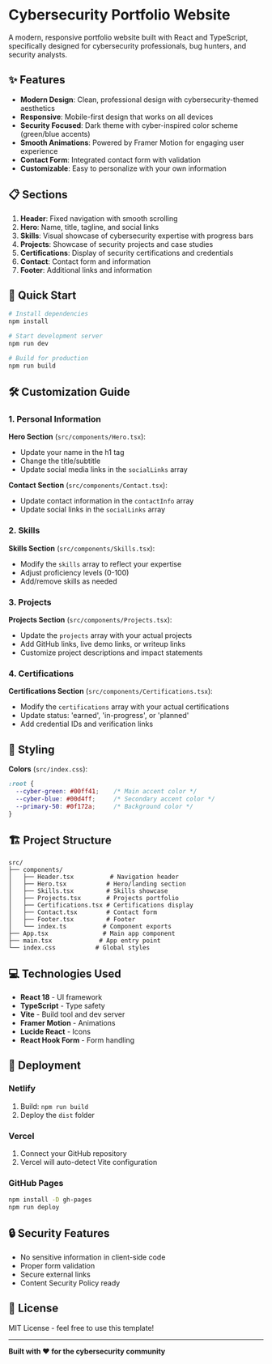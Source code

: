 # Cybersecurity Portfolio Website

A modern, responsive portfolio website built with React and TypeScript, specifically designed for cybersecurity professionals, bug hunters, and security analysts.

## ✨ Features

- **Modern Design**: Clean, professional design with cybersecurity-themed aesthetics
- **Responsive**: Mobile-first design that works on all devices
- **Security Focused**: Dark theme with cyber-inspired color scheme (green/blue accents)
- **Smooth Animations**: Powered by Framer Motion for engaging user experience
- **Contact Form**: Integrated contact form with validation
- **Customizable**: Easy to personalize with your own information

## 📋 Sections

1. **Header**: Fixed navigation with smooth scrolling
2. **Hero**: Name, title, tagline, and social links
3. **Skills**: Visual showcase of cybersecurity expertise with progress bars
4. **Projects**: Showcase of security projects and case studies
5. **Certifications**: Display of security certifications and credentials
6. **Contact**: Contact form and information
7. **Footer**: Additional links and information

## 🚀 Quick Start

```bash
# Install dependencies
npm install

# Start development server
npm run dev

# Build for production
npm run build
```

## 🛠️ Customization Guide

### 1. Personal Information

**Hero Section** (`src/components/Hero.tsx`):
- Update your name in the h1 tag
- Change the title/subtitle
- Update social media links in the `socialLinks` array

**Contact Section** (`src/components/Contact.tsx`):
- Update contact information in the `contactInfo` array
- Update social links in the `socialLinks` array

### 2. Skills

**Skills Section** (`src/components/Skills.tsx`):
- Modify the `skills` array to reflect your expertise
- Adjust proficiency levels (0-100)
- Add/remove skills as needed

### 3. Projects

**Projects Section** (`src/components/Projects.tsx`):
- Update the `projects` array with your actual projects
- Add GitHub links, live demo links, or writeup links
- Customize project descriptions and impact statements

### 4. Certifications

**Certifications Section** (`src/components/Certifications.tsx`):
- Modify the `certifications` array with your actual certifications
- Update status: 'earned', 'in-progress', or 'planned'
- Add credential IDs and verification links

## 🎨 Styling

**Colors** (`src/index.css`):
```css
:root {
  --cyber-green: #00ff41;    /* Main accent color */
  --cyber-blue: #00d4ff;     /* Secondary accent color */
  --primary-50: #0f172a;     /* Background color */
}
```

## 🏗️ Project Structure

```
src/
├── components/
│   ├── Header.tsx          # Navigation header
│   ├── Hero.tsx           # Hero/landing section
│   ├── Skills.tsx         # Skills showcase
│   ├── Projects.tsx       # Projects portfolio
│   ├── Certifications.tsx # Certifications display
│   ├── Contact.tsx        # Contact form
│   ├── Footer.tsx         # Footer
│   └── index.ts          # Component exports
├── App.tsx               # Main app component
├── main.tsx             # App entry point
└── index.css           # Global styles
```

## 💻 Technologies Used

- **React 18** - UI framework
- **TypeScript** - Type safety
- **Vite** - Build tool and dev server
- **Framer Motion** - Animations
- **Lucide React** - Icons
- **React Hook Form** - Form handling

## 🚀 Deployment

### Netlify
1. Build: `npm run build`
2. Deploy the `dist` folder

### Vercel
1. Connect your GitHub repository
2. Vercel will auto-detect Vite configuration

### GitHub Pages
```bash
npm install -D gh-pages
npm run deploy
```

## 🔒 Security Features

- No sensitive information in client-side code
- Proper form validation
- Secure external links
- Content Security Policy ready

## 📄 License

MIT License - feel free to use this template!

---

**Built with ❤️ for the cybersecurity community**
